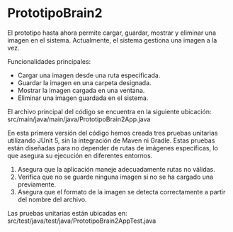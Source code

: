 # PrototipoBrain2

El prototipo hasta ahora permite cargar, guardar, mostrar y eliminar una imagen en el sistema. Actualmente, el sistema gestiona una imagen a la vez.

Funcionalidades principales:
- Cargar una imagen desde una ruta especificada.
- Guardar la imagen en una carpeta designada.
- Mostrar la imagen cargada en una ventana.
- Eliminar una imagen guardada en el sistema.




El archivo principal del código se encuentra en la siguiente ubicación:
src/main/java/main/java/PrototipoBrain2App.java



En esta primera versión del código hemos creada tres pruebas unitarias utilizando JUnit 5, sin la integración de Maven ni Gradle. Estas pruebas están diseñadas para no depender de rutas de imágenes específicas, lo que asegura su ejecución en diferentes entornos.
1. Asegura que la aplicación maneje adecuadamente rutas no válidas.
2.  Verifica que no se guarde ninguna imagen si no se ha cargado una previamente.
3. Asegura que el formato de la imagen se detecta correctamente a partir del nombre del archivo.



Las pruebas unitarias están ubicadas en:
src/test/java/test/java/PrototipoBrain2AppTest.java
